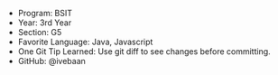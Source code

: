 - Program: BSIT
- Year: 3rd Year
- Section: G5
- Favorite Language: Java, Javascript
- One Git Tip Learned: Use git diff to see changes before committing.
- GitHub: @ivebaan
